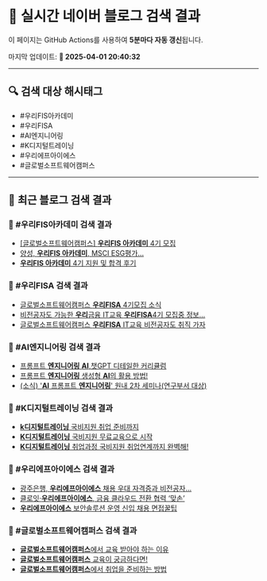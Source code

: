 # 🚀 실시간 네이버 블로그 검색 결과

이 페이지는 GitHub Actions를 사용하여 **5분마다 자동 갱신**됩니다.

마지막 업데이트: **📅 2025-04-01 20:40:32**

---

## 🔍 검색 대상 해시태그
- #우리FIS아카데미
- #우리FISA
- #AI엔지니어링
- #K디지털트레이닝
- #우리에프아이에스
- #글로벌소프트웨어캠퍼스

---

## 📝 최근 블로그 검색 결과

### 🔹 #우리FIS아카데미 검색 결과
- [[글로벌소프트웨어캠퍼스] <b>우리FIS 아카데미</b> 4기 모집](https://blog.naver.com/mijeong_park/223635020250)
- [양성, <b>우리FIS 아카데미</b>, MSCI ESG평가... ](https://blog.naver.com/angeldia/223506581360)
- [<b>우리FIS 아카데미</b> 4기 지원 및 합격 후기](https://blog.naver.com/erika0809/223666793504)

### 🔹 #우리FISA 검색 결과
- [글로벌소프트웨어캠퍼스 <b>우리FISA</b> 4기모집 소식](https://blog.naver.com/moa-c/223652163662)
- [비전공자도 가능한 <b>우리</b>금융 IT교육 <b>우리FISA</b>4기 모집중 정보... ](https://blog.naver.com/ndu2002/223658094168)
- [글로벌소프트웨어캠퍼스 <b>우리FISA</b> IT교육 비전공자도 취직 가자](https://blog.naver.com/1004jungbin/223650351206)

### 🔹 #AI엔지니어링 검색 결과
- [프롬프트 <b>엔지니어링</b> <b>AI</b>,챗GPT 디테일한 커리큘럼](https://blog.naver.com/apple516/223786155486)
- [프롬프트 <b>엔지니어링</b> 생성형 <b>AI</b>의 활용 방법!](https://blog.naver.com/kyosil/223767449478)
- [(소식) '<b>AI</b> 프롬프트 <b>엔지니어링</b>' 원내 2차 세미나(연구부서 대상)](https://blog.naver.com/keeisns/223812607529)

### 🔹 #K디지털트레이닝 검색 결과
- [<b>k디지털트레이닝</b> 국비지원 취업 준비까지](https://blog.naver.com/i_misskorea/223489593029)
- [<b>K디지털트레이닝</b> 국비지원 무료교육으로 시작](https://blog.naver.com/money_know/223391878593)
- [<b>K디지털트레이닝</b> 취업과정 국비지원 취업연계까지 완벽해!](https://blog.naver.com/lordpark02/223770963702)

### 🔹 #우리에프아이에스 검색 결과
- [광주은행, <b>우리에프아이에스</b> 채용 우대 자격증과 비전공자... ](https://blog.naver.com/giveapeck/223621025743)
- [클로잇·<b>우리에프아이에스</b>, 금융 클라우드 전환 협력 ‘맞손’](https://blog.naver.com/bon-media/223651852223)
- [<b>우리에프아이에스</b> 보안솔루션 운영 신입 채용 면접꿀팁](https://blog.naver.com/onair_speech/223731537801)

### 🔹 #글로벌소프트웨어캠퍼스 검색 결과
- [<b>글로벌소프트웨어캠퍼스</b>에서 교육 받아야 하는 이유](https://blog.naver.com/tnqls3019/223040613743)
- [<b>글로벌소프트웨어캠퍼스</b> 교육이 궁금하다면!](https://blog.naver.com/kkky1015/223168661875)
- [<b>글로벌소프트웨어캠퍼스</b>에서 취업을 준비하는 방법](https://blog.naver.com/mtpolice/223167777639)
